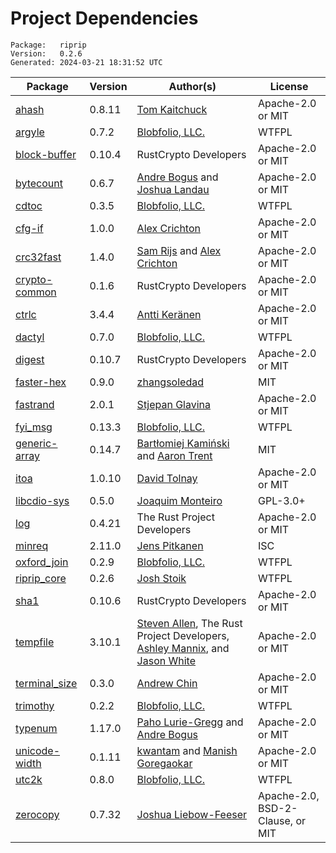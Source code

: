 # Project Dependencies
    Package:   riprip
    Version:   0.2.6
    Generated: 2024-03-21 18:31:52 UTC

| Package | Version | Author(s) | License |
| ---- | ---- | ---- | ---- |
| [ahash](https://github.com/tkaitchuck/ahash) | 0.8.11 | [Tom Kaitchuck](mailto:tom.kaitchuck@gmail.com) | Apache-2.0 or MIT |
| [argyle](https://github.com/Blobfolio/argyle) | 0.7.2 | [Blobfolio, LLC.](mailto:hello@blobfolio.com) | WTFPL |
| [block-buffer](https://github.com/RustCrypto/utils) | 0.10.4 | RustCrypto Developers | Apache-2.0 or MIT |
| [bytecount](https://github.com/llogiq/bytecount) | 0.6.7 | [Andre Bogus](mailto:bogusandre@gmail.de) and [Joshua Landau](mailto:joshua@landau.ws) | Apache-2.0 or MIT |
| [cdtoc](https://github.com/Blobfolio/cdtoc) | 0.3.5 | [Blobfolio, LLC.](mailto:hello@blobfolio.com) | WTFPL |
| [cfg-if](https://github.com/alexcrichton/cfg-if) | 1.0.0 | [Alex Crichton](mailto:alex@alexcrichton.com) | Apache-2.0 or MIT |
| [crc32fast](https://github.com/srijs/rust-crc32fast) | 1.4.0 | [Sam Rijs](mailto:srijs@airpost.net) and [Alex Crichton](mailto:alex@alexcrichton.com) | Apache-2.0 or MIT |
| [crypto-common](https://github.com/RustCrypto/traits) | 0.1.6 | RustCrypto Developers | Apache-2.0 or MIT |
| [ctrlc](https://github.com/Detegr/rust-ctrlc.git) | 3.4.4 | [Antti Keränen](mailto:detegr@gmail.com) | Apache-2.0 or MIT |
| [dactyl](https://github.com/Blobfolio/dactyl) | 0.7.0 | [Blobfolio, LLC.](mailto:hello@blobfolio.com) | WTFPL |
| [digest](https://github.com/RustCrypto/traits) | 0.10.7 | RustCrypto Developers | Apache-2.0 or MIT |
| [faster-hex](https://github.com/NervosFoundation/faster-hex) | 0.9.0 | [zhangsoledad](mailto:787953403@qq.com) | MIT |
| [fastrand](https://github.com/smol-rs/fastrand) | 2.0.1 | [Stjepan Glavina](mailto:stjepang@gmail.com) | Apache-2.0 or MIT |
| [fyi_msg](https://github.com/Blobfolio/fyi) | 0.13.3 | [Blobfolio, LLC.](mailto:hello@blobfolio.com) | WTFPL |
| [generic-array](https://github.com/fizyk20/generic-array.git) | 0.14.7 | [Bartłomiej Kamiński](mailto:fizyk20@gmail.com) and [Aaron Trent](mailto:novacrazy@gmail.com) | MIT |
| [itoa](https://github.com/dtolnay/itoa) | 1.0.10 | [David Tolnay](mailto:dtolnay@gmail.com) | Apache-2.0 or MIT |
| [libcdio-sys](https://github.com/gmes78/libcdio-sys) | 0.5.0 | [Joaquim Monteiro](mailto:joaquim.monteiro@protonmail.com) | GPL-3.0+ |
| [log](https://github.com/rust-lang/log) | 0.4.21 | The Rust Project Developers | Apache-2.0 or MIT |
| [minreq](https://github.com/neonmoe/minreq) | 2.11.0 | [Jens Pitkanen](mailto:jens@neon.moe) | ISC |
| [oxford_join](https://github.com/Blobfolio/oxford_join) | 0.2.9 | [Blobfolio, LLC.](mailto:hello@blobfolio.com) | WTFPL |
| [riprip_core](https://github.com/Blobfolio/riprip) | 0.2.6 | [Josh Stoik](mailto:josh@blobfolio.com) | WTFPL |
| [sha1](https://github.com/RustCrypto/hashes) | 0.10.6 | RustCrypto Developers | Apache-2.0 or MIT |
| [tempfile](https://github.com/Stebalien/tempfile) | 3.10.1 | [Steven Allen](mailto:steven@stebalien.com), The Rust Project Developers, [Ashley Mannix](mailto:ashleymannix@live.com.au), and [Jason White](mailto:me@jasonwhite.io) | Apache-2.0 or MIT |
| [terminal_size](https://github.com/eminence/terminal-size) | 0.3.0 | [Andrew Chin](mailto:achin@eminence32.net) | Apache-2.0 or MIT |
| [trimothy](https://github.com/Blobfolio/trimothy) | 0.2.2 | [Blobfolio, LLC.](mailto:hello@blobfolio.com) | WTFPL |
| [typenum](https://github.com/paholg/typenum) | 1.17.0 | [Paho Lurie-Gregg](mailto:paho@paholg.com) and [Andre Bogus](mailto:bogusandre@gmail.com) | Apache-2.0 or MIT |
| [unicode-width](https://github.com/unicode-rs/unicode-width) | 0.1.11 | [kwantam](mailto:kwantam@gmail.com) and [Manish Goregaokar](mailto:manishsmail@gmail.com) | Apache-2.0 or MIT |
| [utc2k](https://github.com/Blobfolio/utc2k) | 0.8.0 | [Blobfolio, LLC.](mailto:hello@blobfolio.com) | WTFPL |
| [zerocopy](https://github.com/google/zerocopy) | 0.7.32 | [Joshua Liebow-Feeser](mailto:joshlf@google.com) | Apache-2.0, BSD-2-Clause, or MIT |
